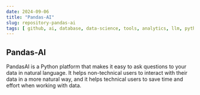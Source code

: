 ```yaml
---
date: 2024-09-06
title: "Pandas-AI"
slug: repository-pandas-ai
tags: [ github, ai, database, data-science, tools, analytics, llm, python ]
---
```


## Pandas-AI

PandasAI is a Python platform that makes it easy to ask questions to your data in natural language. It helps non-technical users to interact with their data in a more natural way, and it helps technical users to save time and effort when working with data.

  [1]: https://github.com/Sinaptik-AI/pandas-ai
